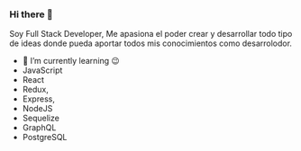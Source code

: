 ### Hi there 👋

Soy Full Stack Developer, Me apasiona el poder crear y desarrollar todo tipo de ideas donde pueda aportar todos mis conocimientos como desarrolodor.

- 🌱 I’m currently learning 😉
- JavaScript
- React
- Redux, 
- Express, 
- NodeJS
- Sequelize
- GraphQL
- PostgreSQL

